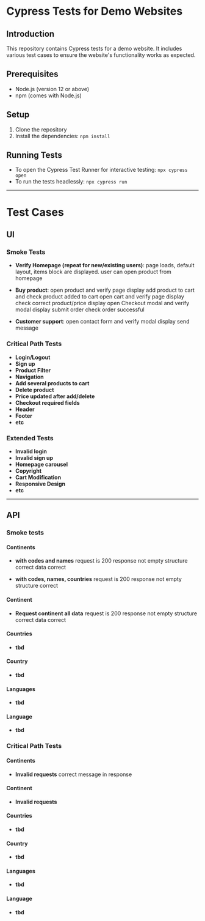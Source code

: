# Cypress Tests for Demo Websites

## Introduction
This repository contains Cypress tests for a demo website. It includes various test cases to ensure the website's functionality works as expected.

## Prerequisites
- Node.js (version 12 or above)
- npm (comes with Node.js)

## Setup
1. Clone the repository
2. Install the dependencies:
`npm install`

## Running Tests
- To open the Cypress Test Runner for interactive testing:
`npx cypress open`
- To run the tests headlessly:
`npx cypress run`

------------



# Test Cases

## UI

### Smoke Tests
- **Verify Homepage (repeat for new/existing users)**: 
page loads, default layout, items block are displayed.
user can open product from homepage

- **Buy product**: 
open product and verify page display
add product to cart and check product added to cart
open cart and verify page display
check correct product/price display
open Checkout modal and verify modal display
submit order
check order successful

- **Customer support**: 
open contact form and verify modal display
send message

### Critical Path Tests
- **Login/Logout**
- **Sign up**
- **Product Filter**
- **Navigation**
- **Add several products to cart**
- **Delete product**
- **Price updated after add/delete**
- **Checkout required fields**
- **Header**
- **Footer**
- **etc**

### Extended Tests
- **Invalid login**
- **Invalid sign up**
- **Homepage carousel**
- **Copyright**
- **Cart Modification**
- **Responsive Design**
- **etc**

------------

## API

### Smoke tests

#### Continents
- **with codes and names**
request is 200
response not empty
structure correct
data correct

- **with codes, names, countries**
request is 200
response not empty
structure correct

#### Continent
- **Request continent all data**
request is 200
response not empty
structure correct
data correct

#### Countries
- **tbd**

#### Country
- **tbd**

#### Languages
- **tbd**

#### Language
- **tbd**

### Critical Path Tests

#### Continents
- **Invalid requests**
correct message in response

#### Continent
- **Invalid requests**

#### Countries
- **tbd**

#### Country
- **tbd**

#### Languages
- **tbd**

#### Language
- **tbd**